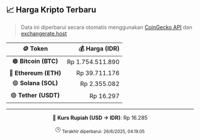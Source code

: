 

<!-- HARGA_KRIPTO -->
## 📈 Harga Kripto Terbaru

> Data ini diperbarui secara otomatis menggunakan [CoinGecko API](https://www.coingecko.com/) dan [exchangerate.host](https://exchangerate.host/)

<div align="center">

| 🪙 Token | 💰 Harga (IDR) |
|:------:|---------------:|
| 🟠 **Bitcoin (BTC)**   | Rp 1.754.511.890 |
| 🔵 **Ethereum (ETH)**  | Rp 39.711.176 |
| 🟣 **Solana (SOL)**    | Rp 2.355.082 |
| 🟢 **Tether (USDT)**   | Rp 16.297 |

---

💱 **Kurs Rupiah (USD → IDR)**: Rp 16.285

🕒 <sub>Terakhir diperbarui: 26/6/2025, 04.19.05</sub>

</div>
<!-- /HARGA_KRIPTO -->